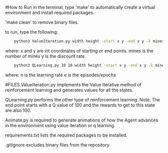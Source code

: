 #How to Run
In the terminal, type 'make' to  automatically create a virtual environment and install required packages.

'make clean' to remove binary files.

to run, type the following:

```bash
	python3 ValueIteration.py width height -start x y -end x y -k mines -gamma y
```
where:
x and y are int coordinates of starting or end points.
mines is the number of mines
y is the discount rate.

```bash
	python3 QLearning.py 10 10 width height -start x y -end x y -k mines -gamma y -learning n -epochs e
```
where:
n is the learning rate
e is the episodes/epochs

#FILES
ValueIteration.py implements the Value iterative method of reinforcement learning and generates values for all the states.

QLearning.py performs the other type of reinforcement learning. Note: The end point starts with a Q value of 100 and the rewards to get to this state are also 100.

Animate.py is required to generate animations of how the Agent advances in the environment using value iteration or q learning.

requirements.txt lists the required packages to be installed.

.gitignore excludes binary files from the repository.

